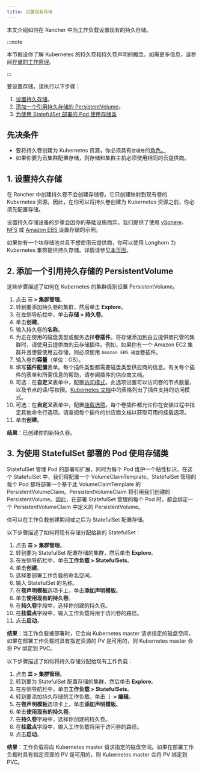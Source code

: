 ```yaml
---
title: 设置现有存储
---
```


本文介绍如何在 Rancher 中为工作负载设置现有的持久存储。

:::note

本节假设你了解 Kubernetes 的持久卷和持久卷声明的概念。如需更多信息，请参阅[存储的工作原理](about-persistent-storage.md)。

:::

要设置存储，请执行以下步骤：

1. [设置持久存储](#1-设置持久存储)。
2. [添加一个引用持久存储的 PersistentVolume](#2-添加一个引用持久存储的-persistentvolume)。
3. [为使用 StatefulSet 部署的 Pod 使用存储类](#3-为使用-statefulset-部署的-pod-使用存储类)

## 先决条件

- 要将持久卷创建为 Kubernetes 资源，你必须具有`管理卷`的[角色。](../../../authentication-permissions-and-global-configuration/manage-role-based-access-control-rbac/cluster-and-project-roles.md#项目角色参考)
- 如果你要为云集群配置存储，则存储和集群主机必须使用相同的云提供商。

## 1. 设置持久存储

在 Rancher 中创建持久卷不会创建存储卷。它只创建映射到现有卷的 Kubernetes 资源。因此，在你可以将持久卷创建为 Kubernetes 资源之前，你必须先配置存储。

设置持久存储设备的步骤会因你的基础设施而异。我们提供了使用 [vSphere](../../provisioning-storage-examples/vsphere-storage.md)、[NFS](../../provisioning-storage-examples/nfs-storage.md) 或 [Amazon EBS ](../../provisioning-storage-examples/persistent-storage-in-amazon-ebs.md)设置存储的示例。

如果你有一个块存储池并且不想使用云提供商，你可以使用 Longhorn 为 Kubernetes 集群提供持久存储。详情请参见[本页面](../../../../../integrations-in-rancher/longhorn.md)。

## 2. 添加一个引用持久存储的 PersistentVolume

这些步骤描述了如何在 Kubernetes 的集群级别设置 PersistentVolume。

1. 点击 **☰ > 集群管理**。
1. 转到要添加持久卷的集群，然后单击 **Explore**。
1. 在左侧导航栏中，单击**存储 > 持久卷**。
1. 单击**创建**。
1. 输入持久卷的**名称**。
1. 为正在使用的磁盘类型或服务选择**卷插件**。将存储添加到由云提供商托管的集群时，请使用云提供商的云存储插件。例如，如果你有一个 Amazon EC2 集群并且想要使用云存储，则必须使用 `Amazon EBS 磁盘`卷插件。
1. 输入卷的**容量**（单位：GB）。
1. 填写**插件配置**表单。每个插件类型都需要磁盘类型供应商的信息。有关每个插件的表单和所需信息的帮助，请参阅插件的供应商文档。
1. 可选：在**自定义**表单中，配置[访问模式](https://kubernetes.io/docs/concepts/storage/persistent-volumes/#access-modes)。此选项设置可以访问卷的节点数量，以及节点的读/写权限。[Kubernetes 文档](https://kubernetes.io/docs/concepts/storage/persistent-volumes/#access-modes)中的表格列出了插件支持的访问模式。
1. 可选：在**自定义**表单中，配置[挂载选项](https://kubernetes.io/docs/concepts/storage/persistent-volumes/#mount-options)。每个卷插件都允许你在安装过程中指定其他命令行选项。请查阅每个插件的供应商文档以获取可用的挂载选项。
1. 单击**创建**。

**结果**：已创建你的新持久卷。


## 3. 为使用 StatefulSet 部署的 Pod 使用存储类

StatefulSet 管理 Pod 的部署和扩展，同时为每个 Pod 维护一个粘性标识。在这个 StatefulSet 中，我们将配置一个 VolumeClaimTemplate。StatefulSet 管理的每个 Pod 都将部署一个基于此 VolumeClaimTemplate 的 PersistentVolumeClaim。PersistentVolumeClaim 将引用我们创建的 PersistentVolume。因此，在部署 StatefulSet 管理的每个 Pod 时，都会绑定一个 PersistentVolumeClaim 中定义的 PersistentVolume。

你可以在工作负载创建期间或之后为 StatefulSet 配置存储。

以下步骤描述了如何将现有存储分配给新的 StatefulSet：

1. 点击 **☰ > 集群管理**。
1. 转到要为 StatefulSet 配置存储的集群，然后单击 **Explore**。
1. 在左侧导航栏中，单击**工作负载 > StatefulSets**。
1. 单击**创建**。
1. 选择要部署工作负载的命名空间。
1. 输入 StatefulSet 的名称。
1. 在**卷声明模板**选项卡上，单击**添加声明模板**。
1. 单击**使用现有的持久卷**。
1. 在**持久卷**字段中，选择你创建的持久卷。
1. 在**挂载点**字段中，输入工作负载将用于访问卷的路径。
1. 点击**启动**。

**结果**：当工作负载被部署时，它会向 Kubernetes master 请求指定的磁盘空间。如果在部署工作负载时具有指定资源的 PV 是可用的，则 Kubernetes master 会将 PV 绑定到 PVC。

以下步骤描述了如何将持久存储分配给现有工作负载：

1. 点击 **☰ > 集群管理**。
1. 转到要为 StatefulSet 配置存储的集群，然后单击 **Explore**。
1. 在左侧导航栏中，单击**工作负载 > StatefulSets**。
1. 转到要添加持久存储的工作负载。单击 **⋮ > 编辑**。
1. 在**卷声明模板**选项卡上，单击**添加声明模板**。
1. 单击**使用现有的持久卷**。
1. 在**持久卷**字段中，选择你创建的持久卷。
1. 在**挂载点**字段中，输入工作负载将用于访问卷的路径。
1. 点击**启动**。

**结果**：工作负载将向 Kubernetes master 请求指定的磁盘空间。如果在部署工作负载时具有指定资源的 PV 是可用的，则 Kubernetes master 会将 PV 绑定到 PVC。